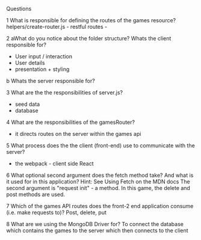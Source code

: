 Questions

1 What is responsible for defining the routes of the games resource?
helpers/create-router.js - restful routes - 

2 aWhat do you notice about the folder structure? Whats the client responsible for? 
- User input / interaction
- User details
- presentation + styling

b Whats the server responsible for?

3 What are the the responsibilities of server.js?
- seed data
- database

4 What are the responsibilities of the gamesRouter?
- it directs routes on the server within the games api

5 What process does the the client (front-end) use to communicate with the server?
- the webpack - client side React

6 What optional second argument does the fetch method take? And what is it used for in this application? Hint: See Using Fetch on the MDN docs
The second argument is "request init" - a method. In this game, the delete and post methods are used.


7 Which of the games API routes does the front-2 end application consume (i.e. make requests to)?
Post, delete, put

8 What are we using the MongoDB Driver for?
To connect the database which contains the games to the server which then connects to the client